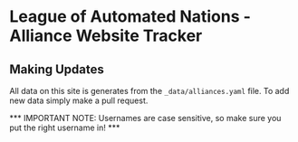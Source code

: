 # League of Automated Nations - Alliance Website Tracker

## Making Updates

All data on this site is generates from the `_data/alliances.yaml` file. To add
new data simply make a pull request.

*** IMPORTANT NOTE: Usernames are case sensitive, so make sure you put the right
username in! ***